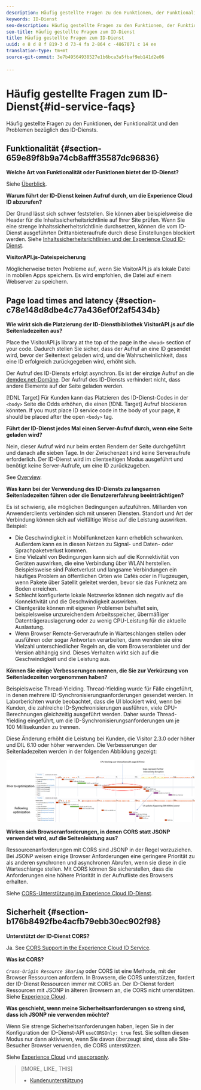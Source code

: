 ```yaml
---
description: Häufig gestellte Fragen zu den Funktionen, der Funktionalität und den Problemen bezüglich des ID-Diensts.
keywords: ID-Dienst
seo-description: Häufig gestellte Fragen zu den Funktionen, der Funktionalität und den Problemen bezüglich des ID-Diensts.
seo-title: Häufig gestellte Fragen zum ID-Dienst
title: Häufig gestellte Fragen zum ID-Dienst
uuid: e 8 d 8 f 819-3 d 73-4 fa 2-864 c -4867071 c 14 ee
translation-type: tm+mt
source-git-commit: 3e7b49564938527e1b6bca3a5fbaf9eb141d2e06

---
```



# Häufig gestellte Fragen zum ID-Dienst{#id-service-faqs}

Häufig gestellte Fragen zu den Funktionen, der Funktionalität und den Problemen bezüglich des ID-Diensts.

## Funktionalität {#section-659e89f8b9a74cb8afff35587dc96836}

**Welche Art von Funktionalität oder Funktionen bietet der ID-Dienst?**

Siehe [Überblick](../introduction/overview.md).

**Warum führt der ID-Dienst keinen Aufruf durch, um die Experience Cloud ID abzurufen?**

Der Grund lässt sich schwer feststellen. Sie können aber beispielsweise die Header für die Inhaltssicherheitsrichtlinie auf Ihrer Site prüfen. Wenn Sie eine strenge Inhaltssicherheitsrichtlinie durchsetzen, können die vom ID-Dienst ausgeführten Drittanbieteraufrufe durch diese Einstellungen blockiert werden. Siehe [Inhaltssicherheitsrichtlinien und der Experience Cloud ID-Dienst](../reference/csp.md#concept-968c423a7392479db0a0d821ae9783e3).

**VisitorAPI.js-Dateispeicherung**

Möglicherweise treten Probleme auf, wenn Sie VisitorAPI.js als lokale Datei in mobilen Apps speichern. Es wird empfohlen, die Datei auf einem Webserver zu speichern.

## Page load times and latency {#section-c78e148d8dbe4c77a436ef0f2af5434b}

**Wie wirkt sich die Platzierung der ID-Dienstbibliothek VisitorAPI.js auf die Seitenladezeiten aus?**

Place the VisitorAPI.js library at the top of the page in the `<head>` section of your code. Dadurch stellen Sie sicher, dass der Aufruf an eine ID gesendet wird, bevor der Seitentext geladen wird, und die Wahrscheinlichkeit, dass eine ID erfolgreich zurückgegeben wird, erhöht sich.

Der Aufruf des ID-Diensts erfolgt asynchron. Es ist der einzige Aufruf an die [demdex.net-Domäne](https://marketing.adobe.com/resources/help/en_US/aam/demdex-calls.html). Der Aufruf des ID-Diensts verhindert nicht, dass andere Elemente auf der Seite geladen werden.

[!DNL Target] Für Kunden kann das Platzieren des ID-Dienst-Codes in der `<body>` Seite die Odds erhöhen, die einen [!DNL Target] Aufruf blockieren könnten. If you must place ID service code in the body of your page, it should be placed after the open `<body>` tag.

**Führt der ID-Dienst jedes Mal einen Server-Aufruf durch, wenn eine Seite geladen wird?**

Nein, dieser Aufruf wird nur beim ersten Rendern der Seite durchgeführt und danach alle sieben Tage. In der Zwischenzeit sind keine Serveraufrufe erforderlich. Der ID-Dienst wird im clientseitigen Modus ausgeführt und benötigt keine Server-Aufrufe, um eine ID zurückzugeben.

See [Overview](../introduction/overview.md).

**Was kann bei der Verwendung des ID-Diensts zu langsamen Seitenladezeiten führen oder die Benutzererfahrung beeinträchtigen?**

Es ist schwierig, alle möglichen Bedingungen aufzuführen. Milliarden von Anwenderclients verbinden sich mit unseren Diensten. Standort und Art der Verbindung können sich auf vielfältige Weise auf die Leistung auswirken. Beispiel:

* Die Geschwindigkeit in Mobilfunknetzen kann erheblich schwanken. Außerdem kann es in diesen Netzen zu Signal- und Daten- oder Sprachpaketverlust kommen.
* Eine Vielzahl von Bedingungen kann sich auf die Konnektivität von Geräten auswirken, die eine Verbindung über WLAN herstellen. Beispielsweise sind Paketverlust und langsame Verbindungen ein häufiges Problem an öffentlichen Orten wie Cafés oder in Flugzeugen, wenn Pakete über Satellit geleitet werden, bevor sie das Funknetz am Boden erreichen.
* Schlecht konfigurierte lokale Netzwerke können sich negativ auf die Konnektivität und die Geschwindigkeit auswirken.
* Clientgeräte können mit eigenen Problemen behaftet sein, beispielsweise unzureichendem Arbeitsspeicher, übermäßiger Datenträgerauslagerung oder zu wenig CPU-Leistung für die aktuelle Auslastung.
* Wenn Browser Remote-Serveraufrufe in Warteschlangen stellen oder ausführen oder sogar Antworten verarbeiten, dann wenden sie eine Vielzahl unterschiedlicher Regeln an, die vom Browseranbieter und der Version abhängig sind. Dieses Verhalten wirkt sich auf die Geschwindigkeit und die Leistung aus.

**Können Sie einige Verbesserungen nennen, die Sie zur Verkürzung von Seitenladezeiten vorgenommen haben?**

Beispielsweise Thread-Yielding. Thread-Yielding wurde für Fälle eingeführt, in denen mehrere ID-Synchronisierungsanforderungen gesendet werden. In Laborberichten wurde beobachtet, dass die UI blockiert wird, wenn bei Kunden, die zahlreiche ID-Synchronisierungen ausführen, viele CPU-Berechnungen gleichzeitig ausgeführt werden. Daher wurde Thread-Yielding eingeführt, um die ID-Synchronisierungsanforderungen um je 100 Millisekunden zu trennen.

Diese Änderung erhöht die Leistung bei Kunden, die Visitor 2.3.0 oder höher und DIL 6.10 oder höher verwenden. Die Verbesserungen der Seitenladezeiten werden in der folgenden Abbildung gezeigt:

![](assets/id_sync_improvements_copy.png)

**Wirken sich Browseranforderungen, in denen CORS statt JSONP verwendet wird, auf die Seitenleistung aus?**

Ressourcenanforderungen mit CORS sind JSONP in der Regel vorzuziehen. Bei JSONP weisen einige Browser Anforderungen eine geringere Priorität zu als anderen synchronen und asynchronen Abrufen, wenn sie diese in die Warteschlange stellen. Mit CORS können Sie sicherstellen, dass die Anforderungen eine höhere Priorität in der Aufrufliste des Browsers erhalten.

Siehe [CORS-Unterstützung im Experience Cloud ID-Dienst](../reference/cors.md#concept-6c280446990d46d88ba9da15d2dcc758).

## Sicherheit {#section-b176b8492fbe4acfb79ebb30ec902f98}

**Unterstützt der ID-Dienst CORS?**

Ja. See [CORS Support in the Experience Cloud ID Service](../reference/cors.md#concept-6c280446990d46d88ba9da15d2dcc758).

**Was ist CORS?**

*`Cross-Origin Resource Sharing`* oder CORS ist eine Methode, mit der Browser Ressourcen anfordern. In Browsern, die CORS unterstützen, fordert der ID-Dienst Ressourcen immer mit CORS an. Der ID-Dienst fordert Ressourcen mit JSONP in älteren Browsern an, die CORS nicht unterstützen. Siehe [Experience Cloud](../reference/cors.md#concept-6c280446990d46d88ba9da15d2dcc758).

**Was geschieht, wenn meine Sicherheitsanforderungen so streng sind, dass ich JSONP nie verwenden möchte?**

Wenn Sie strenge Sicherheitsanforderungen haben, legen Sie in der Konfiguration der ID-Dienst-API `useCORSOnly: true` fest. Sie sollten diesen Modus nur dann aktivieren, wenn Sie davon überzeugt sind, dass alle Site-Besucher Browser verwenden, die CORS unterstützen.

Siehe [Experience Cloud](../reference/cors.md#concept-6c280446990d46d88ba9da15d2dcc758) und [usecorsonly](../library/function-vars/use-cors-only.md#reference-8a9a143d838b48d6b23329b84b13e1fa).

>[!MORE_ LIKE_ THIS]
>
>* [Kundenunterstützung](https://helpx.adobe.com/marketing-cloud/contact-support.html)

